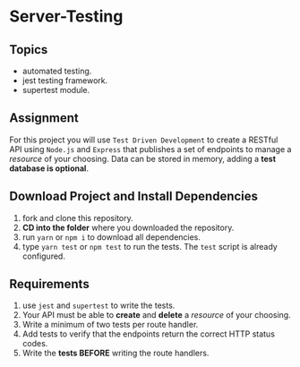 # Server-Testing

## Topics

- automated testing.
- jest testing framework.
- supertest module.




## Assignment

For this project you will use `Test Driven Development` to create a RESTful API using `Node.js` and `Express` that publishes a set of endpoints to manage a _resource_ of your choosing. Data can be stored in memory, adding a **test database is optional**.

## Download Project and Install Dependencies

1.  fork and clone this repository.
1.  **CD into the folder** where you downloaded the repository.
1.  run `yarn` or `npm i` to download all dependencies.
1.  type `yarn test` or `npm test` to run the tests. The `test` script is already configured.

## Requirements

1.  use `jest` and `supertest` to write the tests.
1.  Your API must be able to **create** and **delete** a _resource_ of your choosing.
1.  Write a minimum of two tests per route handler.
1.  Add tests to verify that the endpoints return the correct HTTP status codes.
1.  Write the **tests BEFORE** writing the route handlers.
